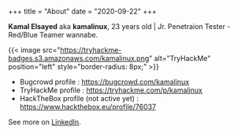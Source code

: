 +++
title = "About"
date = "2020-09-22"
+++

**Kamal Elsayed** aka **kamalinux**, 23 years old | Jr. Penetraion Tester - Red/Blue Teamer wannabe.

{{< image src="https://tryhackme-badges.s3.amazonaws.com/kamalinux.png" alt="TryHackMe" position="left" style="border-radius: 8px;" >}}

* Bugcrowd profile : https://bugcrowd.com/kamalinux
* TryHackMe profile : https://tryhackme.com/p/kamalinux
* HackTheBox profile (not active yet) : https://www.hackthebox.eu/profile/76037

See more on [LinkedIn](https://www.linkedin.com/in/kamalinux).
